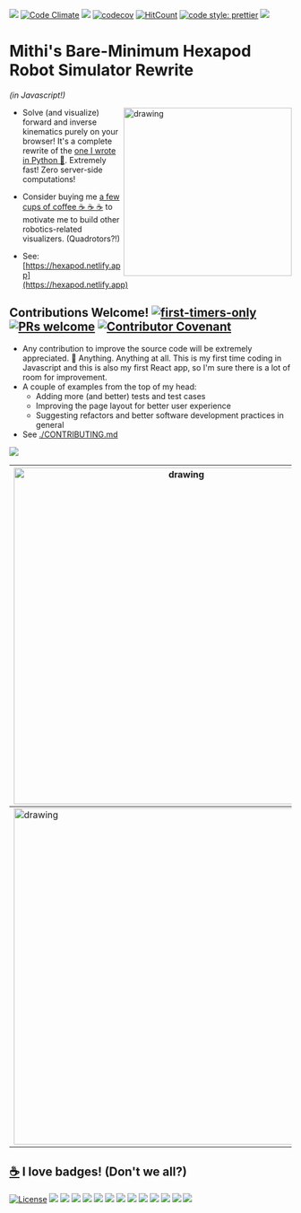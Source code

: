 ![](https://github.com/mithi/hexapod/workflows/build/badge.svg)
[![Code Climate](https://codeclimate.com/github/mithi/hexapod/badges/gpa.svg)](https://codeclimate.com/github/mithi/hexapod)
[![](https://img.shields.io/codeclimate/tech-debt/mithi/hexapod)](https://codeclimate.com/github/mithi/hexapod/trends/technical_debt) 
[![codecov](https://codecov.io/gh/mithi/hexapod/branch/master/graph/badge.svg)](https://codecov.io/gh/mithi/hexapod)
[![HitCount](http://hits.dwyl.com/mithi/hexapod.svg)](http://hits.dwyl.com/mithi/hexapod)
[![code style: prettier](https://img.shields.io/badge/code_style-prettier-ff69b4.svg?style=flat)](https://github.com/prettier/prettier)
[![](https://img.shields.io/badge/Buy%20me%20-coffee!-orange.svg?logo=buy-me-a-coffee&color=795548)](https://ko-fi.com/minimithi)



# Mithi's Bare-Minimum Hexapod Robot Simulator Rewrite
_(in Javascript!)_
  
<img src="https://mithi.github.io/robotics-blog/v2-hexapod-1.gif" alt="drawing" width="300" align="right" />

- Solve (and visualize) forward and inverse kinematics purely on your browser! It's a complete rewrite of the [one I wrote in Python 🐍](https://github.com/mithi/hexapod-robot-simulator). Extremely fast! Zero server-side computations!

- Consider buying me [a few cups of coffee ☕ ☕ ☕](https://ko-fi.com/minimithi) to motivate me to build other robotics-related visualizers. (Quadrotors?!)

- See: [https://hexapod.netlify.app](https://hexapod.netlify.app)

## Contributions Welcome! [![first-timers-only](https://img.shields.io/badge/first--timers--only-friendly-blueviolet.svg?style=flat)](https://www.firsttimersonly.com/) [![PRs welcome](https://img.shields.io/badge/PRs-welcome-brightgreen.svg?style=flat)](./CONTRIBUTING.md) [![Contributor Covenant](https://img.shields.io/badge/Contributor%20Covenant-v2.0%20adopted-ff69b4.svg)](https://www.contributor-covenant.org/) 

- Any contribution to improve the source code will be extremely appreciated. 💙 Anything. Anything at all. This is my first time coding in Javascript and this is also my first React app, so I'm sure there is a lot of room for improvement.
- A couple of examples from the top of my head: 
  - Adding more (and better) tests and test cases
  - Improving the page layout for better user experience
  - Suggesting refactors and better software development practices in general
- See [./CONTRIBUTING.md](./CONTRIBUTING.md)


![](./public/img/screenshot2.png)

| <img src="./public/img/screenshot1.png" alt="drawing" width="600" /> | <img src="./public/img/screenshot3.png" alt="drawing" width="305" /> |
|---|---|
| <img src="./public/img/screenshot5.png" alt="drawing" width="600" /> | <img src="./public/img/screenshot4.png" alt="drawing" width="305" /> |


## [☕](https://ko-fi.com/minimithi) I love badges! (Don't we all?)  

[![License](https://img.shields.io/badge/License-Apache%202.0-orange.svg?style=flat)](https://opensource.org/licenses/Apache-2.0)
![](https://img.shields.io/codeclimate/maintainability-percentage/mithi/hexapod)
![](https://img.shields.io/codeclimate/maintainability/mithi/hexapod)
![](https://img.shields.io/codeclimate/issues/mithi/hexapod?label=code%20climate%20issues)
![](https://img.shields.io/github/last-commit/mithi/hexapod)
![](https://img.shields.io/github/commit-activity/m/mithi/hexapod?color=yellow&style=flat)
![](https://img.shields.io/github/languages/top/mithi/hexapod)
![](https://img.shields.io/github/languages/code-size/mithi/hexapod?color=yellow)
![](https://img.shields.io/github/repo-size/mithi/hexapod?color=violet)
[![](https://tokei.rs/b1/github/mithi/hexapod?category=blanks)](https://github.com/mithi/hexapod)
[![](https://tokei.rs/b1/github/mithi/hexapod?category=lines)](https://github.com/mithi/hexapod)
[![](https://tokei.rs/b1/github/mithi/hexapod?category=files)](https://github.com/mithi/hexapod)
[![](https://tokei.rs/b1/github/mithi/hexapod?category=comments)](https://github.com/mithi/hexapod)
[![](https://tokei.rs/b1/github/mithi/hexapod?category=code)](https://github.com/mithi/hexapod)


